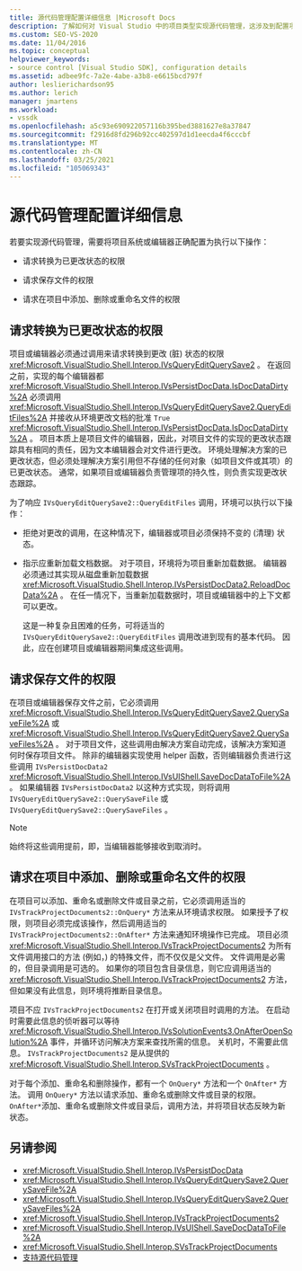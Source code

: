```yaml
---
title: 源代码管理配置详细信息 |Microsoft Docs
description: 了解如何对 Visual Studio 中的项目类型实现源代码管理，这涉及到配置项目系统或编辑器来请求权限。
ms.custom: SEO-VS-2020
ms.date: 11/04/2016
ms.topic: conceptual
helpviewer_keywords:
- source control [Visual Studio SDK], configuration details
ms.assetid: adbee9fc-7a2e-4abe-a3b8-e6615bcd797f
author: leslierichardson95
ms.author: lerich
manager: jmartens
ms.workload:
- vssdk
ms.openlocfilehash: a5c93e690922057116b395bed3881627e8a37847
ms.sourcegitcommit: f2916d8fd296b92cc402597d1d1eecda4f6cccbf
ms.translationtype: MT
ms.contentlocale: zh-CN
ms.lasthandoff: 03/25/2021
ms.locfileid: "105069343"
---
```

# <a name="source-control-configuration-details"></a>源代码管理配置详细信息
若要实现源代码管理，需要将项目系统或编辑器正确配置为执行以下操作：

- 请求转换为已更改状态的权限

- 请求保存文件的权限

- 请求在项目中添加、删除或重命名文件的权限

## <a name="request-permission-to-transition-to-changed-state"></a>请求转换为已更改状态的权限
 项目或编辑器必须通过调用来请求转换到更改 (脏) 状态的权限 <xref:Microsoft.VisualStudio.Shell.Interop.IVsQueryEditQuerySave2> 。 在返回之前，实现的每个编辑器都 <xref:Microsoft.VisualStudio.Shell.Interop.IVsPersistDocData.IsDocDataDirty%2A> 必须调用 <xref:Microsoft.VisualStudio.Shell.Interop.IVsQueryEditQuerySave2.QueryEditFiles%2A> 并接收从环境更改文档的批准 `True` <xref:Microsoft.VisualStudio.Shell.Interop.IVsPersistDocData.IsDocDataDirty%2A> 。 项目本质上是项目文件的编辑器，因此，对项目文件的实现的更改状态跟踪具有相同的责任，因为文本编辑器会对文件进行更改。 环境处理解决方案的已更改状态，但必须处理解决方案引用但不存储的任何对象（如项目文件或其项）的已更改状态。 通常，如果项目或编辑器负责管理项的持久性，则负责实现更改状态跟踪。

 为了响应 `IVsQueryEditQuerySave2::QueryEditFiles` 调用，环境可以执行以下操作：

- 拒绝对更改的调用，在这种情况下，编辑器或项目必须保持不变的 (清理) 状态。

- 指示应重新加载文档数据。 对于项目，环境将为项目重新加载数据。 编辑器必须通过其实现从磁盘重新加载数据 <xref:Microsoft.VisualStudio.Shell.Interop.IVsPersistDocData2.ReloadDocData%2A> 。 在任一情况下，当重新加载数据时，项目或编辑器中的上下文都可以更改。

  这是一种复杂且困难的任务，可将适当的 `IVsQueryEditQuerySave2::QueryEditFiles` 调用改进到现有的基本代码。 因此，应在创建项目或编辑器期间集成这些调用。

## <a name="request-permission-to-save-a-file"></a>请求保存文件的权限
 在项目或编辑器保存文件之前，它必须调用 <xref:Microsoft.VisualStudio.Shell.Interop.IVsQueryEditQuerySave2.QuerySaveFile%2A> 或 <xref:Microsoft.VisualStudio.Shell.Interop.IVsQueryEditQuerySave2.QuerySaveFiles%2A> 。 对于项目文件，这些调用由解决方案自动完成，该解决方案知道何时保存项目文件。 除非的编辑器实现使用 helper 函数，否则编辑器负责进行这些调用 `IVsPersistDocData2` <xref:Microsoft.VisualStudio.Shell.Interop.IVsUIShell.SaveDocDataToFile%2A> 。 如果编辑器 `IVsPersistDocData2` 以这种方式实现，则将调用 `IVsQueryEditQuerySave2::QuerySaveFile` 或 `IVsQueryEditQuerySave2::QuerySaveFiles` 。

> [!NOTE]
> 始终将这些调用提前，即，当编辑器能够接收到取消时。

## <a name="request-permission-to-add-remove-or-rename-files-in-the-project"></a>请求在项目中添加、删除或重命名文件的权限
 在项目可以添加、重命名或删除文件或目录之前，它必须调用适当的 `IVsTrackProjectDocuments2::OnQuery*` 方法来从环境请求权限。 如果授予了权限，则项目必须完成该操作，然后调用适当的 `IVsTrackProjectDocuments2::OnAfter*` 方法来通知环境操作已完成。 项目必须 <xref:Microsoft.VisualStudio.Shell.Interop.IVsTrackProjectDocuments2> 为所有文件调用接口的方法 (例如，) 的特殊文件，而不仅仅是父文件。 文件调用是必需的，但目录调用是可选的。 如果你的项目包含目录信息，则它应调用适当的 <xref:Microsoft.VisualStudio.Shell.Interop.IVsTrackProjectDocuments2> 方法，但如果没有此信息，则环境将推断目录信息。

 项目不应 `IVsTrackProjectDocuments2` 在打开或关闭项目时调用的方法。 在启动时需要此信息的侦听器可以等待 <xref:Microsoft.VisualStudio.Shell.Interop.IVsSolutionEvents3.OnAfterOpenSolution%2A> 事件，并循环访问解决方案来查找所需的信息。 关机时，不需要此信息。 `IVsTrackProjectDocuments2` 是从提供的 <xref:Microsoft.VisualStudio.Shell.Interop.SVsTrackProjectDocuments> 。

 对于每个添加、重命名和删除操作，都有一个 `OnQuery*` 方法和一个 `OnAfter*` 方法。 调用 `OnQuery*` 方法以请求添加、重命名或删除文件或目录的权限。 `OnAfter*`添加、重命名或删除文件或目录后，调用方法，并将项目状态反映为新状态。

## <a name="see-also"></a>另请参阅

- <xref:Microsoft.VisualStudio.Shell.Interop.IVsPersistDocData>
- <xref:Microsoft.VisualStudio.Shell.Interop.IVsQueryEditQuerySave2.QuerySaveFile%2A>
- <xref:Microsoft.VisualStudio.Shell.Interop.IVsQueryEditQuerySave2.QuerySaveFiles%2A>
- <xref:Microsoft.VisualStudio.Shell.Interop.IVsTrackProjectDocuments2>
- <xref:Microsoft.VisualStudio.Shell.Interop.IVsUIShell.SaveDocDataToFile%2A>
- <xref:Microsoft.VisualStudio.Shell.Interop.SVsTrackProjectDocuments>
- [支持源代码管理](../../extensibility/internals/supporting-source-control.md)
